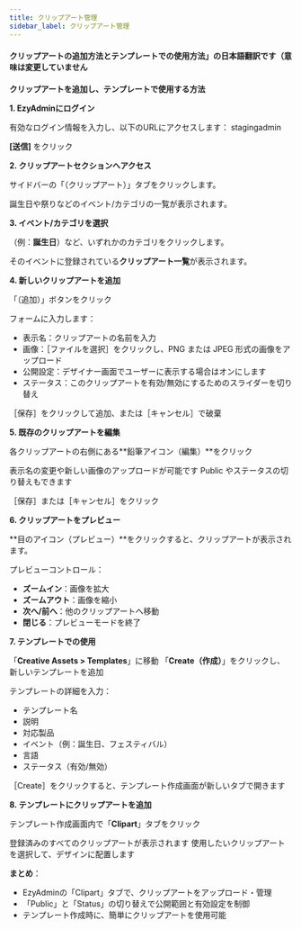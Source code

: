 ```yaml
---
title: クリップアート管理
sidebar_label: クリップアート管理
---
```

#### クリップアートの追加方法とテンプレートでの使用方法」の日本語翻訳です（意味は変更していません

**クリップアートを追加し、テンプレートで使用する方法**

**1. EzyAdminにログイン**


 有効なログイン情報を入力し、以下のURLにアクセスします：
stagingadmin

**\[送信]** をクリック

**2. クリップアートセクションへアクセス**


 サイドバーの「（クリップアート）」タブをクリックします。

誕生日や祭りなどのイベント/カテゴリの一覧が表示されます。

**3. イベント/カテゴリを選択**


 （例：**誕生日**）など、いずれかのカテゴリをクリックします。

そのイベントに登録されている**クリップアート一覧**が表示されます。

**4. 新しいクリップアートを追加**


 「（追加）」ボタンをクリック

フォームに入力します：

* 表示名：クリップアートの名前を入力
* 画像：［ファイルを選択］をクリックし、PNG または JPEG 形式の画像をアップロード
* 公開設定：デザイナー画面でユーザーに表示する場合はオンにします
* ステータス：このクリップアートを有効/無効にするためのスライダーを切り替え

［保存］をクリックして追加、または［キャンセル］で破棄

**5. 既存のクリップアートを編集**


 各クリップアートの右側にある\*\*鉛筆アイコン（編集）\*\*をクリック

表示名の変更や新しい画像のアップロードが可能です
 Public やステータスの切り替えもできます

［保存］または［キャンセル］をクリック

**6. クリップアートをプレビュー**


 \*\*目のアイコン（プレビュー）\*\*をクリックすると、クリップアートが表示されます。

プレビューコントロール：

* **ズームイン**：画像を拡大
* **ズームアウト**：画像を縮小
* **次へ/前へ**：他のクリップアートへ移動
* **閉じる**：プレビューモードを終了

**7. テンプレートでの使用**


 「**Creative Assets > Templates**」に移動
 「**Create（作成）**」をクリックし、新しいテンプレートを追加

テンプレートの詳細を入力：

* テンプレート名
* 説明
* 対応製品
* イベント（例：誕生日、フェスティバル）
* 言語
* ステータス（有効/無効）

［Create］をクリックすると、テンプレート作成画面が新しいタブで開きます

**8. テンプレートにクリップアートを追加**


 テンプレート作成画面内で「**Clipart**」タブをクリック

登録済みのすべてのクリップアートが表示されます
 使用したいクリップアートを選択して、デザインに配置します

**まとめ**：

* EzyAdminの「Clipart」タブで、クリップアートをアップロード・管理
* 「Public」と「Status」の切り替えで公開範囲と有効設定を制御
* テンプレート作成時に、簡単にクリップアートを使用可能
